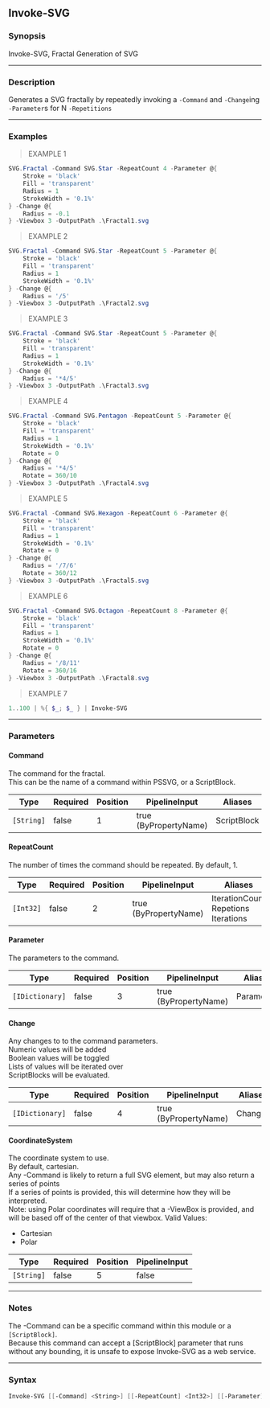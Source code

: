 Invoke-SVG
----------

### Synopsis
Invoke-SVG, Fractal Generation of SVG

---

### Description

Generates a SVG fractally by repeatedly invoking a `-Command` and `-Change`ing `-Parameter`s for N `-Repetitions`

---

### Examples
> EXAMPLE 1

```PowerShell
SVG.Fractal -Command SVG.Star -RepeatCount 4 -Parameter @{        
    Stroke = 'black'        
    Fill = 'transparent'    
    Radius = 1        
    StrokeWidth = '0.1%'        
} -Change @{        
    Radius = -0.1        
} -Viewbox 3 -OutputPath .\Fractal1.svg
```
> EXAMPLE 2

```PowerShell
SVG.Fractal -Command SVG.Star -RepeatCount 5 -Parameter @{        
    Stroke = 'black'        
    Fill = 'transparent'    
    Radius = 1        
    StrokeWidth = '0.1%'        
} -Change @{        
    Radius = '/5'        
} -Viewbox 3 -OutputPath .\Fractal2.svg
```
> EXAMPLE 3

```PowerShell
SVG.Fractal -Command SVG.Star -RepeatCount 5 -Parameter @{        
    Stroke = 'black'        
    Fill = 'transparent'    
    Radius = 1        
    StrokeWidth = '0.1%'        
} -Change @{        
    Radius = '*4/5'        
} -Viewbox 3 -OutputPath .\Fractal3.svg
```
> EXAMPLE 4

```PowerShell
SVG.Fractal -Command SVG.Pentagon -RepeatCount 5 -Parameter @{        
    Stroke = 'black'        
    Fill = 'transparent'    
    Radius = 1    
    StrokeWidth = '0.1%'    
    Rotate = 0    
} -Change @{        
    Radius = '*4/5'    
    Rotate = 360/10    
} -Viewbox 3 -OutputPath .\Fractal4.svg
```
> EXAMPLE 5

```PowerShell
SVG.Fractal -Command SVG.Hexagon -RepeatCount 6 -Parameter @{        
    Stroke = 'black'        
    Fill = 'transparent'    
    Radius = 1    
    StrokeWidth = '0.1%'    
    Rotate = 0    
} -Change @{        
    Radius = '/7/6'    
    Rotate = 360/12    
} -Viewbox 3 -OutputPath .\Fractal5.svg
```
> EXAMPLE 6

```PowerShell
SVG.Fractal -Command SVG.Octagon -RepeatCount 8 -Parameter @{        
    Stroke = 'black'        
    Fill = 'transparent'    
    Radius = 1    
    StrokeWidth = '0.1%'    
    Rotate = 0    
} -Change @{        
    Radius = '/8/11'    
    Rotate = 360/16    
} -Viewbox 3 -OutputPath .\Fractal8.svg
```
> EXAMPLE 7

```PowerShell
1..100 | %{ $_; $_ } | Invoke-SVG
```

---

### Parameters
#### **Command**
The command for the fractal.    
This can be the name of a command within PSSVG, or a ScriptBlock.

|Type      |Required|Position|PipelineInput        |Aliases    |
|----------|--------|--------|---------------------|-----------|
|`[String]`|false   |1       |true (ByPropertyName)|ScriptBlock|

#### **RepeatCount**
The number of times the command should be repeated.  By default, 1.

|Type     |Required|Position|PipelineInput        |Aliases                                    |
|---------|--------|--------|---------------------|-------------------------------------------|
|`[Int32]`|false   |2       |true (ByPropertyName)|IterationCount<br/>Repetions<br/>Iterations|

#### **Parameter**
The parameters to the command.

|Type           |Required|Position|PipelineInput        |Aliases   |
|---------------|--------|--------|---------------------|----------|
|`[IDictionary]`|false   |3       |true (ByPropertyName)|Parameters|

#### **Change**
Any changes to to the command parameters.    
Numeric values will be added    
Boolean values will be toggled    
Lists of values will be iterated over    
ScriptBlocks will be evaluated.

|Type           |Required|Position|PipelineInput        |Aliases|
|---------------|--------|--------|---------------------|-------|
|`[IDictionary]`|false   |4       |true (ByPropertyName)|Changes|

#### **CoordinateSystem**
The coordinate system to use.    
By default, cartesian.    
Any -Command is likely to return a full SVG element, but may also return a series of points    
If a series of points is provided, this will determine how they will be interpreted.    
Note: using Polar coordinates will require that a -ViewBox is provided, and will be based off of the center of that viewbox.
Valid Values:

* Cartesian
* Polar

|Type      |Required|Position|PipelineInput|
|----------|--------|--------|-------------|
|`[String]`|false   |5       |false        |

---

### Notes
The -Command can be a specific command within this module or a `[ScriptBlock]`.    
Because this command can accept a [ScriptBlock] parameter that runs without any bounding, it is unsafe to expose Invoke-SVG as a web service.

---

### Syntax
```PowerShell
Invoke-SVG [[-Command] <String>] [[-RepeatCount] <Int32>] [[-Parameter] <IDictionary>] [[-Change] <IDictionary>] [[-CoordinateSystem] <String>] [<CommonParameters>]
```
